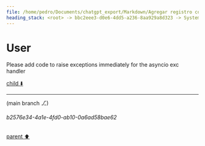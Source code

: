 ```yaml
---
file: /home/pedro/Documents/chatgpt_export/Markdown/Agregar registro con loguru.md
heading_stack: <root> -> bbc2eee3-d0e6-4dd5-a236-8aa929a8d323 -> System -> ce7fde3a-941f-4b7f-ac86-97a263e435dc -> System -> aaa26063-605a-4e6d-929e-590ee6e356d6 -> User -> f4b54abd-ea04-45dc-9235-d973f24c1a64 -> Assistant -> aaa2cf6b-49d5-489c-827b-3b1cdfb42d70 -> User -> 3cbcefc7-86a2-43c3-ab36-af1b0c4b80cc -> Assistant -> aaa22a4e-9be3-4101-83a6-e79c030b39b7 -> User
---
```

# User

Please add code to raise exceptions immediately for the asyncio exc handler

[child ⬇️](#b2576e34-4a1e-4fd0-ab10-0a6ad58bae62)

---

(main branch ⎇)
###### b2576e34-4a1e-4fd0-ab10-0a6ad58bae62
[parent ⬆️](#aaa22a4e-9be3-4101-83a6-e79c030b39b7)
